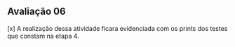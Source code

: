 ## Avaliação 06

[x] A realização dessa atividade ficara evidenciada com os prints dos testes que constam na etapa 4.
